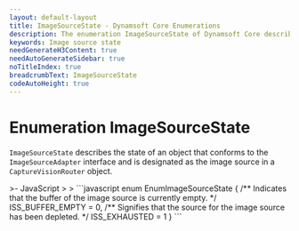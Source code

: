 ```yaml
---
layout: default-layout
title: ImageSourceState - Dynamsoft Core Enumerations
description: The enumeration ImageSourceState of Dynamsoft Core describes the state of ImageSourceAdapter.
keywords: Image source state
needGenerateH3Content: true
needAutoGenerateSidebar: true
noTitleIndex: true
breadcrumbText: ImageSourceState
codeAutoHeight: true
---
```

<!--Moved from Core to CVR in May 2023-->

# Enumeration ImageSourceState

`ImageSourceState` describes the state of an object that conforms to the `ImageSourceAdapter` interface and is designated as the image source in a `CaptureVisionRouter` object.

<div class="sample-code-prefix template2"></div>
   >- JavaScript
   >
>
```javascript
enum EnumImageSourceState
{
   /** Indicates that the buffer of the image source is currently empty. */
   ISS_BUFFER_EMPTY = 0,
   /** Signifies that the source for the image source has been depleted. */
   ISS_EXHAUSTED = 1
}
```